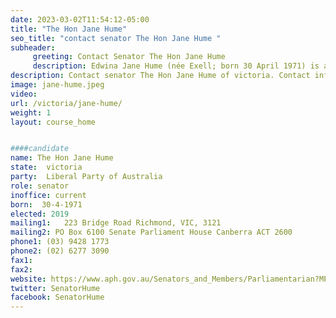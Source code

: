 ```yaml
---
date: 2023-03-02T11:54:12-05:00
title: "The Hon Jane Hume"
seo_title: "contact senator The Hon Jane Hume "
subheader:
     greeting: Contact Senator The Hon Jane Hume
     description: Edwina Jane Hume (née Exell; born 30 April 1971) is an Australian politician who has been a senator for Victoria since 2016, representing the Liberal Party. She served as the Minister for Superannuation, Financial Services and the Digital Economy in the Morrison Government from December 2020; and in March 2021 she took on the additional role of Minister for Women's Economic Security. She held both portfolios until May 2022, following the appointment of the Albanese ministry. Prior to her election to parliament she held senior positions in the banking, finance and superannuation sectors.
description: Contact senator The Hon Jane Hume of victoria. Contact information for The Hon Jane Hume includes email address, phone number, and mailing address.
image: jane-hume.jpeg
video:
url: /victoria/jane-hume/
weight: 1
layout: course_home


####candidate
name: The Hon Jane Hume
state:	victoria
party:	Liberal Party of Australia
role: senator
inoffice: current
born:  30-4-1971
elected: 2019
mailing1:	223 Bridge Road Richmond, VIC, 3121
mailing2: PO Box 6100 Senate Parliament House Canberra ACT 2600
phone1:	(03) 9428 1773
phone2: (02) 6277 3090
fax1:
fax2:
website: https://www.aph.gov.au/Senators_and_Members/Parliamentarian?MPID=266499
twitter: SenatorHume
facebook: SenatorHume
---
```

